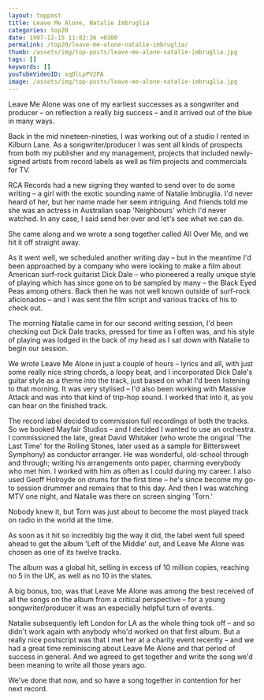 ```yaml
---
layout: toppost
title: Leave Me Alone, Natalie Imbruglia
categories: top20
date: 1997-12-15 11:02:36 +0300
permalink: /top20/leave-me-alone-natalie-imbruglia/
thumb: /assets/img/top-posts/leave-me-alone-natalie-imbruglia.jpg
tags: []
keywords: []
youTubeVideoID: xqDlLpPV2PA
image: /assets/img/top-posts/leave-me-alone-natalie-imbruglia.jpg
---
```


Leave Me Alone was one of my earliest successes as a songwriter and producer – on reflection a really big success – and it arrived out of the blue in many ways.

Back in the mid nineteen-nineties, I was working out of a studio I rented in Kilburn Lane. As a songwriter/producer I was sent all kinds of prospects from both my publisher and my management, projects that included newly-signed artists from record labels as well as film projects and commercials for TV.

RCA Records had a new signing they wanted to send over to do some writing – a girl with the exotic sounding name of Natalie Imbruglia. I'd never heard of her, but her name made her seem intriguing. And friends told me she was an actress in Australian soap 'Neighbours' which I'd never watched. In any case, I said send her over and let's see what we can do.

She came along and we wrote a song together called All Over Me, and we hit it off straight away. 

As it went well, we scheduled another writing day – but in the meantime I'd been approached by a company who were looking to make a film about American surf-rock guitarist Dick Dale – who pioneered a really unique style of playing which has since gone on to be sampled by many – the Black Eyed Peas among others. Back then he was not well known outside of surf-rock aficionados – and I was sent the film script and various tracks of his to check out.

The morning Natalie came in for our second writing session, I'd been checking out Dick Dale tracks, pressed for time as I often was, and his style of playing was lodged in the back of my head as I sat down with Natalie to begin our session.

We wrote Leave Me Alone in just a couple of hours – lyrics and all, with just some really nice string chords, a loopy beat, and I incorporated Dick Dale's guitar style as a theme into the track, just based on what I'd been listening to that morning. It was very stylised – I'd also been working with Massive Attack and was into that kind of trip-hop sound. I worked that into it, as you can hear on the finished track.

The record label decided to commission full recordings of both the tracks. So we booked Mayfair Studios – and I decided I wanted to use an orchestra. I commissioned the late, great David Whitaker (who wrote the original 'The Last Time' for the Rolling Stones, later used as a sample for Bittersweet Symphony) as conductor arranger. He was wonderful, old-school through and through; writing his arrangements onto paper, charming everybody who met him. I worked with him as often as I could during my career. I also used Geoff Holroyde on drums for the first time – he's since become my go-to session drummer and remains that to this day.
And then I was watching MTV one night, and Natalie was there on screen singing 'Torn.' 

Nobody knew it, but Torn was just about to become the most played track on radio in the world at the time. 

As soon as it hit so incredibly big the way it did, the label went full speed ahead to get the album 'Left of the Middle' out, and Leave Me Alone was chosen as one of its twelve tracks.

The album was a global hit, selling in excess of 10 million copies, reaching no 5 in the UK, as well as no 10 in the states. 

A big bonus, too, was that Leave Me Alone was among the best received of all the songs on the album from a critical perspective – for a young songwriter/producer it was an especially helpful turn of events.

Natalie subsequently left London for LA as the whole thing took off – and so didn't work again with anybody who'd worked on that first album. But a really nice postscript was that I met her at a charity event recently – and we had a great time reminiscing about Leave Me Alone and that period of success in general. And we agreed to get together and write the song we'd been meaning to write all those years ago. 

We've done that now, and so have a song together in contention for her next record.